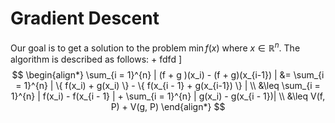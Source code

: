 # Gradient Descent

Our goal is to get a solution to the problem $\min f(x)$ where $x\in\mathbb{R}^n$. The algorithm is described as follows:
\+
fdfd 
\]
$$
\begin{align*}
\sum_{i = 1}^{n} | (f + g )(x_i) - (f + g)(x_{i-1}) | &= \sum_{i = 1}^{n} | \{ f(x_i) + g(x_i) \} - \{ f(x_{i - 1} + g(x_{i-1}) \} |
\\  &\leq \sum_{i = 1}^{n} | f(x_i) - f(x_{i - 1} | + \sum_{i = 1}^{n} | g(x_i) - g(x_{i - 1})|
\\  &\leq  V(f, P) + V(g, P)
\end{align*}
$$ 

